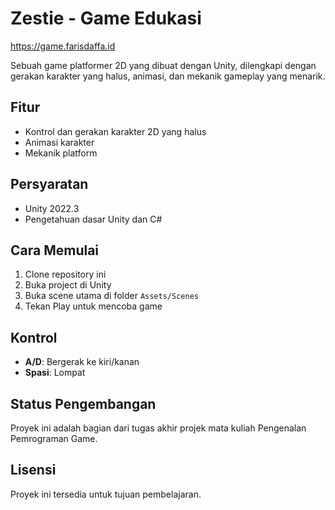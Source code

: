 # Zestie - Game Edukasi

https://game.farisdaffa.id

Sebuah game platformer 2D yang dibuat dengan Unity, dilengkapi dengan gerakan karakter yang halus, animasi, dan mekanik gameplay yang menarik.

## Fitur

- Kontrol dan gerakan karakter 2D yang halus
- Animasi karakter
- Mekanik platform

## Persyaratan

- Unity 2022.3
- Pengetahuan dasar Unity dan C#

## Cara Memulai

1. Clone repository ini
2. Buka project di Unity
3. Buka scene utama di folder `Assets/Scenes`
4. Tekan Play untuk mencoba game

## Kontrol

- **A/D**: Bergerak ke kiri/kanan
- **Spasi**: Lompat

## Status Pengembangan

Proyek ini adalah bagian dari tugas akhir projek mata kuliah Pengenalan Pemrograman Game.

## Lisensi

Proyek ini tersedia untuk tujuan pembelajaran.
